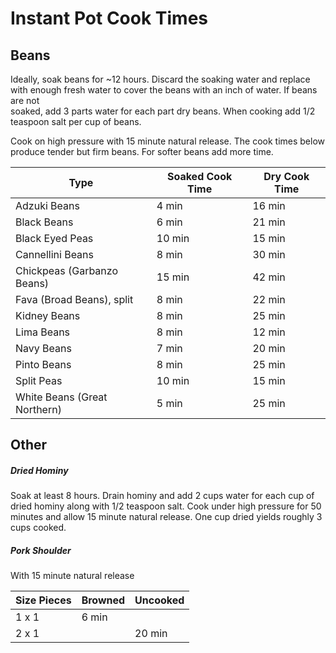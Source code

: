 # Instant Pot Cook Times

## Beans
Ideally, soak beans for ~12 hours. Discard the soaking water and replace with 
enough fresh water to cover the beans with an inch of water. If beans are not  
soaked, add 3 parts water for each part dry beans. When cooking add 1/2 teaspoon 
salt per cup of beans.

Cook on high pressure with 15 minute natural release. The cook times below 
produce tender but firm beans. For softer beans add more time.

| Type                               | Soaked Cook Time | Dry Cook Time |
| ---------------------------------- | ---------------- | ------------- |
| Adzuki Beans                       |  4 min           | 16 min        |
| Black Beans                        |  6 min           | 21 min        |
| Black Eyed Peas                    |  10 min          | 15 min        |
| Cannellini Beans                   |  8 min           | 30 min        |
| Chickpeas (Garbanzo Beans)         | 15 min           | 42 min        |
| Fava (Broad Beans), split          |  8 min           | 22 min        |
| Kidney Beans                       |  8 min           | 25 min        |
| Lima Beans                         |  8 min           | 12 min        |
| Navy Beans                         |  7 min           | 20 min        |
| Pinto Beans                        |  8 min           | 25 min        |
| Split Peas                         | 10 min           | 15 min        |
| White Beans (Great Northern)       |  5 min           | 25 min        |

## Other 
##### Dried Hominy
Soak at least 8 hours. Drain hominy and add 2 cups water for each cup of dried
hominy along with 1/2 teaspoon salt. Cook under high pressure for 50 minutes 
and allow 15 minute natural release. One cup dried yields roughly 3 cups cooked. 

##### Pork Shoulder
With 15 minute natural release

| Size Pieces  | Browned | Uncooked   | 
| ------------ | ------- | ---------- | 
| 1 x 1        | 6 min   |            | 
| 2 x 1        |         | 20 min     |

